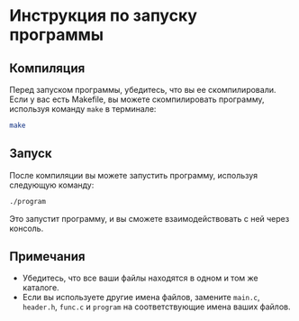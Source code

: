 # Инструкция по запуску программы

## Компиляция

Перед запуском программы, убедитесь, что вы ее скомпилировали. Если у вас есть Makefile, вы можете скомпилировать программу, используя команду `make` в терминале:
```bash
make
```

## Запуск

После компиляции вы можете запустить программу, используя следующую команду:
```bash
./program
```

Это запустит программу, и вы сможете взаимодействовать с ней через консоль.

## Примечания

- Убедитесь, что все ваши файлы находятся в одном и том же каталоге.
- Если вы используете другие имена файлов, замените `main.c`, `header.h`, `func.c` и `program` на соответствующие имена ваших файлов.